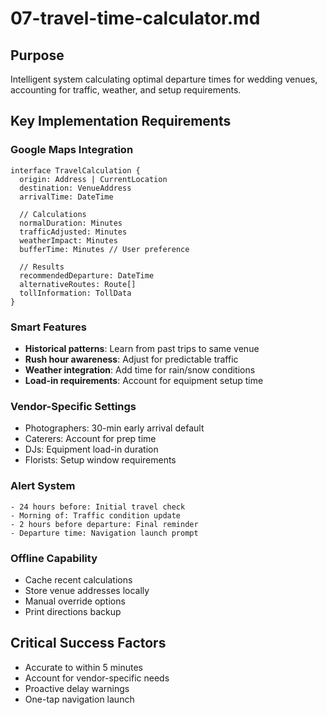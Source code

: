 # 07-travel-time-calculator.md

## Purpose

Intelligent system calculating optimal departure times for wedding venues, accounting for traffic, weather, and setup requirements.

## Key Implementation Requirements

### Google Maps Integration

```
interface TravelCalculation {
  origin: Address | CurrentLocation
  destination: VenueAddress
  arrivalTime: DateTime
  
  // Calculations
  normalDuration: Minutes
  trafficAdjusted: Minutes
  weatherImpact: Minutes
  bufferTime: Minutes // User preference
  
  // Results
  recommendedDeparture: DateTime
  alternativeRoutes: Route[]
  tollInformation: TollData
}
```

### Smart Features

- **Historical patterns**: Learn from past trips to same venue
- **Rush hour awareness**: Adjust for predictable traffic
- **Weather integration**: Add time for rain/snow conditions
- **Load-in requirements**: Account for equipment setup time

### Vendor-Specific Settings

- Photographers: 30-min early arrival default
- Caterers: Account for prep time
- DJs: Equipment load-in duration
- Florists: Setup window requirements

### Alert System

```
- 24 hours before: Initial travel check
- Morning of: Traffic condition update
- 2 hours before departure: Final reminder
- Departure time: Navigation launch prompt
```

### Offline Capability

- Cache recent calculations
- Store venue addresses locally
- Manual override options
- Print directions backup

## Critical Success Factors

- Accurate to within 5 minutes
- Account for vendor-specific needs
- Proactive delay warnings
- One-tap navigation launch